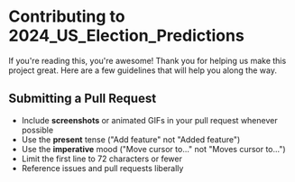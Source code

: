 # Contributing to 2024_US_Election_Predictions

If you're reading this, you're awesome! Thank you for helping us make this project great. Here are a few guidelines that will help you along the way.

## Submitting a Pull Request

-   Include **screenshots** or animated GIFs in your pull request whenever possible
-   Use the **present** tense ("Add feature" not "Added feature")
-   Use the **imperative** mood ("Move cursor to..." not "Moves cursor to...")
-   Limit the first line to 72 characters or fewer
-   Reference issues and pull requests liberally
